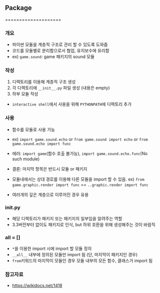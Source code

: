 ## Package
====================
### 개요
* 파이썬 모듈을 계층적 구조로 관리 할 수 있도록 도와줌
* 코드를 모듈별로 분리함으로서 협업, 유지보수에 유리함
* ex) `game.sound`: game 패키지의 sound 모듈

### 작성
1. 디렉토리를 이용해 계층적 구조 생성
2. 각 디렉토리에 `__init__.py` 파일 생성 (내용은 empty)
3. 하부 모듈 작성

* `interactive shell`에서 사용을 위해 `PYTHONPATH`에 디렉토리 추가

### 사용
* 함수를 모듈로 사용 가능
* ex) `import game.sound.echo` or `from game.sound import echo` or `from game.sound.echo import func`
* 에러: `import game`(함수 호출 불가능), `import game.sound.echo.func`(No such module)
* 결론: 마지막 항목은 반드시 모듈 or 패키지

* 모듈내에서는 상대 경로를 이용해 다른 모듈을 import 할 수 있음. ex) `from game.graphic.render import func` == `..graphic.render import func`
* 여러개의 깊은 계층으로 이루어진 경우 유용

### __init__.py
* 해당 디렉토리가 패키지 또는 패키지의 일부임을 알려주는 역할
* 3.3버전부터 없이도 패키지로 인식, but 하위 호환을 위해 생성해주는 것이 바람직

### __all__ = []
* `*`을 이용한 import 시에 import 할 모듈 정의 
* `__all__` 내부에 정의된 모듈만 import 됨 (단, 마지막이 패키지인 경우)
* `from`키워드의 마지막이 모듈인 경우 모듈 내부의 모든 함수, 클래스가 import 됨

### 참고자료
* https://wikidocs.net/1418